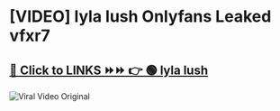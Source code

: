 
 # [VIDEO] lyla lush Onlyfans Leaked vfxr7

## <h2><a href="https://clipsfans.com/lyla_lush&ref=git">🔗 Click to LINKS ⏩⏩ 👉 🟢 lyla lush </a></h2>

<a href="https://clipsfans.com/lyla_lush&ref=git" rel="nofollow" data-target="animated-image.originalLink"><img src="https://i.ibb.co.com/xMMVF88/686577567.gif" alt="Viral Video Original" style="max-width: 100%; display: inline-block;" data-target="animated-image.originalImage"></a>

